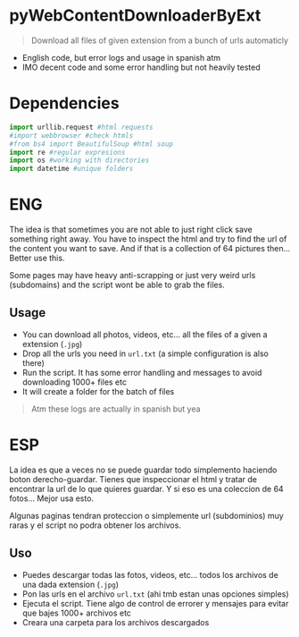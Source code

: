 # pyWebContentDownloaderByExt
> Download all files of given extension from a bunch of urls automaticly

* English code, but error logs and usage in spanish atm
* IMO decent code and some error handling but not heavily tested

# Dependencies
```python
import urllib.request #html requests
#import webbrowser #check htmls
#from bs4 import BeautifulSoup #html soup
import re #regular expresions
import os #working with directories
import datetime #unique folders
```

# ENG
The idea is that sometimes you are not able to just right click save something right away. You have to inspect the html and try to find the url of the content you want to save. And if that is a collection of 64 pictures then... Better use this.

Some pages may have heavy anti-scrapping or just very weird urls (subdomains) and the script wont be able to grab the files.

## Usage
* You can download all photos, videos, etc... all the files of a given a extension (`.jpg`)
* Drop all the urls you need in `url.txt` (a simple configuration is also there)
* Run the script. It has some error handling and messages to avoid downloading 1000+ files etc
* It will create a folder for the batch of files

> Atm these logs are actually in spanish but yea

# ESP

La idea es que a veces no se puede guardar todo simplemento haciendo boton derecho-guardar. Tienes que inspeccionar el html y tratar de encontrar la url de lo que quieres guardar. Y si eso es una coleccion de 64 fotos... Mejor usa esto.

Algunas paginas tendran proteccion o simplemente url (subdominios) muy raras y el script no podra obtener los archivos.

## Uso
* Puedes descargar todas las fotos, videos, etc... todos los archivos de una dada extension (`.jpg`)
* Pon las urls en el archivo `url.txt` (ahi tmb estan unas opciones simples)
* Ejecuta el script. Tiene algo de control de errorer y mensajes para evitar que bajes 1000+ archivos etc
* Creara una carpeta para los archivos descargados

